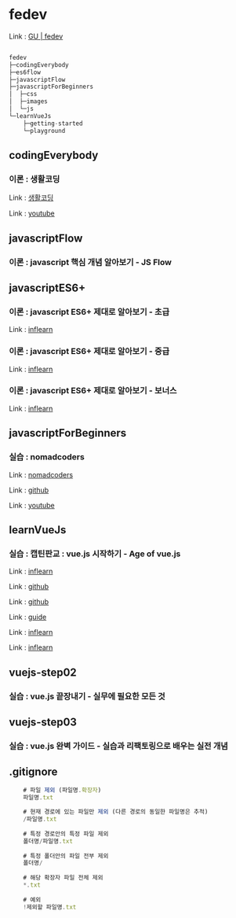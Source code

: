 # fedev

Link : [GU | fedev](https://ioabcoi.github.io/fedev/ "fedev")

```javascript

fedev
├─codingEverybody
├─es6flow
├─javascriptFlow
├─javascriptForBeginners
│  ├─css
│  ├─images
│  └─js
└─learnVueJs
    ├─getting-started
    └─playground

```    

## codingEverybody
### 이론 : 생활코딩

Link : [생활코딩](https://ioabcoi.github.io/fedev/ "생활코딩")

Link : [youtube ](https://www.youtube.com/watch?v=PZIPsKgWJiw&list=PLuHgQVnccGMA4uSig3hCjl7wTDeyIeZVU "youtube")

## javascriptFlow
### 이론 : javascript 핵심 개념 알아보기 - JS Flow

## javascriptES6+
### 이론 : javascript ES6+ 제대로 알아보기 - 초급

Link : [inflearn](https://www.inflearn.com/course/ecmascript-6-flow/  "inflearn")

### 이론 : javascript ES6+ 제대로 알아보기 - 중급

Link : [inflearn](https://www.inflearn.com/course/es6-2/ "inflearn")

### 이론 : javascript ES6+ 제대로 알아보기 - 보너스

Link : [inflearn](https://www.inflearn.com/course/자바스크립트-es6-보너스/ "inflearn")

## javascriptForBeginners 
### 실습 : nomadcoders

Link : [nomadcoders](https://nomadcoders.co/javascript-for-beginners "nomadcoders")

Link : [github](https://github.com/nomadcoders/js-basics "github")

Link : [youtube](https://www.youtube.com/watch?v=wUHncG3VwPw&list=PLLUCyU7SBaR7tOMe-ySJ5Uu1UlEBznxTr "youtube")

## learnVueJs
### 실습 : 캡틴판교 : vue.js 시작하기 - Age of vue.js

Link : [inflearn](https://www.inflearn.com/course/Age-of-Vuejs/lecture/21395?tab=curriculum "inflearn")

Link : [github](https://github.com/joshua1988/learn-vue-js "github")

Link : [github](https://joshua1988.github.io/vue-camp/ "github")

Link : [guide](https://kr.vuejs.org/v2/guide/ "guide")

Link : [inflearn](https://www.inflearn.com/course/팀개발-깃-깃허브 "inflearn")

Link : [inflearn](http://www.yes24.com/Product/Goods/85382769?Acode=101 "inflearn")

## vuejs-step02
### 실습 : vue.js 끝장내기 - 실무에 필요한 모든 것

## vuejs-step03
### 실습 : vue.js 완벽 가이드 - 실습과 리팩토링으로 배우는 실전 개념

## .gitignore
```javascript
	# 파일 제외 (파일명.확장자)
	파일명.txt
	 
	# 현재 경로에 있는 파일만 제외 (다른 경로의 동일한 파일명은 추적)
	/파일명.txt
	 
	# 특정 경로안의 특정 파일 제외
	폴더명/파일명.txt
	 
	# 특정 폴더안의 파일 전부 제외
	폴더명/
	 
	# 해당 확장자 파일 전체 제외
	*.txt
	 
	# 예외
	!제외할 파일명.txt
```